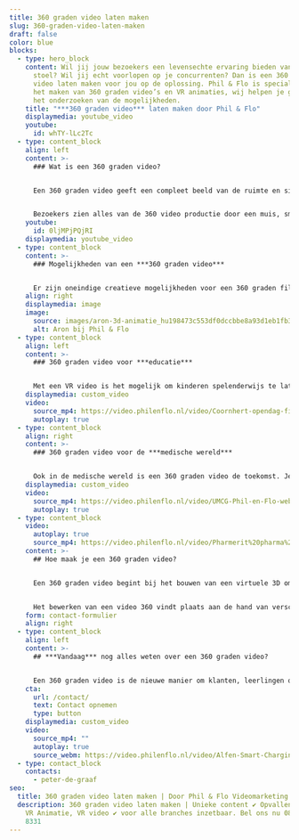 ```yaml
---
title: 360 graden video laten maken
slug: 360-graden-video-laten-maken
draft: false
color: blue
blocks:
  - type: hero_block
    content: Wil jij jouw bezoekers een levensechte ervaring bieden vanuit de luie
      stoel? Wil jij echt voorlopen op je concurrenten? Dan is een 360 graden
      video laten maken voor jou op de oplossing. Phil & Flo is specialist in
      het maken van 360 graden video’s en VR animaties, wij helpen je graag met
      het onderzoeken van de mogelijkheden.
    title: "***360 graden video*** laten maken door Phil & Flo"
    displaymedia: youtube_video
    youtube:
      id: whTY-lLc2Tc
  - type: content_block
    align: left
    content: >-
      ### Wat is een 360 graden video?


      Een 360 graden video geeft een compleet beeld van de ruimte en situatie in alle richtingen. De kijker kan helemaal om zich heen kijken. Phil & Flo bouwt voor een video 360 een virtuele 3D omgeving en daar komt een virtuele camera in om een grote animatie van de film te maken. 


      Bezoekers zien alles van de 360 video productie door een muis, smartphonescherm of toetsenbord te gebruiken om het zicht door de ruimte heen te laten bewegen. Bij het dragen van een VR bril is het zelfs mogelijk om door het hoofd te bewegen in de rondte te kijken in 360 graden video’s. Zo ervaart de bezoeker het kijken naar de film als het zien in het gewone leven.
    youtube:
      id: 0ljMPjPQjRI
    displaymedia: youtube_video
  - type: content_block
    content: >-
      ### Mogelijkheden van een ***360 graden video***


      Er zijn oneindige creatieve mogelijkheden voor een 360 graden film. Om je van inspiratie te voorzien leggen we je graag wat voorbeelden uit. Heb je zelf een ander idee in gedachten? Leg het aan ons voor en wij komen graag met een voorstel. De mogelijkheden zijn oneindig.
    align: right
    displaymedia: image
    image:
      source: images/aron-3d-animatie_hu198473c553df0dccbbe8a93d1eb1fb38_183067_930x500_fill_q75_box_center.jpg
      alt: Aron bij Phil & Flo
  - type: content_block
    align: left
    content: >-
      ### 360 graden video voor ***educatie***


      Met een VR video is het mogelijk om kinderen spelenderwijs te laten leren, dit is natuurlijk altijd beter dan het lezen uit een boekje. Een 360 graden video is niet alleen geschikt voor kleine kinderen, maar ook voor de oudere student.  Een gemiddeld mens onthoudt 10% wat het hoort, 20% van wat het leest en maar liefst 90% van wat het ervaart. Dit zorgt ervoor dat een 360 graden video zeer effectief is. Wil je als school echt effectief kennis overdragen? Dan is een 360 graden video de oplossing.
    displaymedia: custom_video
    video:
      source_mp4: https://video.philenflo.nl/video/Coornhert-opendag-film2-Phil-en-Flo.mp4
      autoplay: true
  - type: content_block
    align: right
    content: >-
      ### 360 graden video voor de ***medische wereld***


      Ook in de medische wereld is een 360 graden video de toekomst. Je kan onder andere artsen beter opleiden door een VR video. Een student geneeskunde kan een operatie ontelbare keren meemaken voordat hij zelf gaat opereren. Dit zorgt voor veel minder medische fouten. Kijkoperaties kunnen worden nagebootst en door het besturen van virtuele instrumenten kan men handelingen oefenen. Voornamelijk dankzij het trainen van de oog-hand coördinatie kunnen artsen zich goed voorbereiden op een operatie.
    displaymedia: custom_video
    video:
      source_mp4: https://video.philenflo.nl/video/UMCG-Phil-en-Flo-website-source.mp4
      autoplay: true
  - type: content_block
    video:
      autoplay: true
      source_mp4: https://video.philenflo.nl/video/Pharmerit%20pharma%20animation%20philenflo.mp4
    content: >-
      ## Hoe maak je een 360 graden video?


      Een 360 graden video begint bij het bouwen van een virtuele 3D omgeving. Hierin plaatsen wij een virtuele camera om vervolgens een grote animatie van de film te maken. Er komen verschillende aspecten kijken bij het maken van een 360 video productie. Het opzetten van de omgeving en het filmen van de situatie is nog maar het begin, want het is natuurlijk ook nodig om de video te bewerken.


      Het bewerken van een video 360 vindt plaats aan de hand van verschillende technieken. Denk maar aan het bepalen van de kijkrichting, maar ook aan de toevoeging van een titel of het realiseren van audio en muziek. Met de toevoeging van dergelijke effecten is het onder meer mogelijk om bij de kijker zelfs de zintuigen te laten prikkelen. Denk maar aan een combinatie van het kijken naar de beelden, het horen van geluid en de associatie met geurbeleving. Na de bewerking van een 360 graden video is de film klaar om gezien te worden. Overigens is daarbij een extra belevingseffect aan te brengen door een VR bril op te zetten.
    form: contact-formulier
    align: right
  - type: content_block
    align: left
    content: >-
      ## ***Vandaag*** nog alles weten over een 360 graden video?


      Een 360 graden video is de nieuwe manier om klanten, leerlingen of partners wat te laten ervaren of meemaken. Ben je nieuwsgierig naar de mogelijkheden van een 360 graden video? Kom snel met ons in contact en kom vandaag alles nog te weten over de oneindige wereld van 360 graden video’s. Beleef bij ons in de VR Room de ervaring van Virtual Reality!
    cta:
      url: /contact/
      text: Contact opnemen
      type: button
    displaymedia: custom_video
    video:
      source_mp4: ""
      autoplay: true
      source_webm: https://video.philenflo.nl/video/Alfen-Smart-Charging-Network-Philenflo.webm
  - type: contact_block
    contacts:
      - peter-de-graaf
seo:
  title: 360 graden video laten maken | Door Phil & Flo Videomarketing
  description: 360 graden video laten maken | Unieke content ✔ Opvallend verhaal ✔
    VR Animatie, VR video ✔ voor alle branches inzetbaar. Bel ons nu 085 - 273
    8331
---
```


